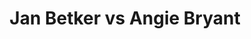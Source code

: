 ---
title: Jan Betker vs Angie Bryant
player1:
  name: Betker, Jan
  percent: 93
  wins: 2
  losses: 0
player2:
  name: Bryant, Angie
  percent: 79
  wins: 0
  losses: 2
games:
- player1:
    team: CA
    position: Third
    percent: 98
    win: 1
    loss: 0
  player2:
    team: NS
    position: Second
    percent: 80
    win: 0
    loss: 1
  event: Hearts
  year: 1994
  draw: Round Robin(3)
  score: CA 6 - NS 5
- player1:
    team: CA
    position: Third
    percent: 89
    win: 1
    loss: 0
  player2:
    team: NS
    position: Third
    percent: 79
    win: 0
    loss: 1
  event: Hearts
  year: 1998
  draw: Round Robin(10)
  score: CA 7 - NS 6
- player1:
    team: SCHM
    position: Third
    percent: 85
    win: 1
    loss: 0
  player2:
    team: MAT
    position: Third
    percent: 91
    win: 0
    loss: 1
  event: Trials (Women)
  year: 1997
  draw: Round Robin(7)
  score: MAT 4 - SCHM 6
---